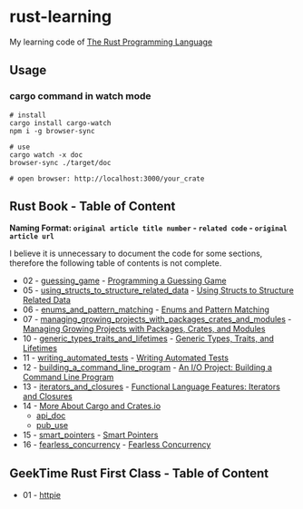 # rust-learning

My learning code of [The Rust Programming Language](https://doc.rust-lang.org/book/title-page.html)

## Usage

### cargo command in watch mode

```shell
# install
cargo install cargo-watch
npm i -g browser-sync

# use
cargo watch -x doc
browser-sync ./target/doc

# open browser: http://localhost:3000/your_crate
```

## Rust Book - Table of Content

**Naming Format: `original article title number` - `related code` - `original article url`**

I believe it is unnecessary to document the code for some sections, therefore the following table of contents is not complete.

- 02 - [guessing_game](./guessing_game/) - [Programming a Guessing Game](https://doc.rust-lang.org/book/ch02-00-guessing-game-tutorial.html)
- 05 - [using_structs_to_structure_related_data](./using_structs_to_structure_related_data/) - [Using Structs to Structure Related Data](https://doc.rust-lang.org/book/ch05-00-structs.html)
- 06 - [enums_and_pattern_matching](./enums_and_pattern_matching/) - [Enums and Pattern Matching](https://doc.rust-lang.org/book/ch06-00-enums.html)
- 07 - [managing_growing_projects_with_packages_crates_and_modules](./managing_growing_projects_with_packages_crates_and_modules/) - [Managing Growing Projects with Packages, Crates, and Modules](https://doc.rust-lang.org/book/ch07-00-managing-growing-projects-with-packages-crates-and-modules.html)
- 10 - [generic_types_traits_and_lifetimes](./generic_types_traits_and_lifetimes/) - [Generic Types, Traits, and Lifetimes](https://doc.rust-lang.org/book/ch10-00-generics.html)
- 11 - [writing_automated_tests](./writing_automated_tests/) - [Writing Automated Tests](https://doc.rust-lang.org/book/ch11-00-testing.html)
- 12 - [building_a_command_line_program](./building_a_command_line_program/) - [An I/O Project: Building a Command Line Program](https://doc.rust-lang.org/book/ch12-00-an-io-project.html)
- 13 - [iterators_and_closures](./iterators_and_closures/) - [Functional Language Features: Iterators and Closures](https://doc.rust-lang.org/book/ch13-00-functional-features.html)
- 14 - [More About Cargo and Crates.io](https://doc.rust-lang.org/book/ch14-00-more-about-cargo.html)
  - [api_doc](./api_doc/)
  - [pub_use](./pub_use/)
- 15 - [smart_pointers](./smart_pointers/) - [Smart Pointers](https://doc.rust-lang.org/book/ch15-00-smart-pointers.html)
- 16 - [fearless_concurrency](./fearless_concurrency/) - [Fearless Concurrency](https://doc.rust-lang.org/book/ch16-00-concurrency.html)

## GeekTime Rust First Class - Table of Content

- 01 - [httpie](./httpie/)
